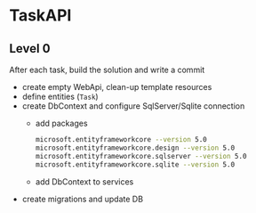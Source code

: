# TaskAPI
## Level 0

After each task, build the solution and write a commit

- create empty WebApi, clean-up template resources
- define entities (`Task`)
- create DbContext and configure SqlServer/Sqlite connection
    - add packages
        
        ```bash
        microsoft.entityframeworkcore --version 5.0
        microsoft.entityframeworkcore.design --version 5.0
        microsoft.entityframeworkcore.sqlserver --version 5.0
        microsoft.entityframeworkcore.sqlite --version 5.0
        ```
        
    - add DbContext to services
- create migrations and update DB
